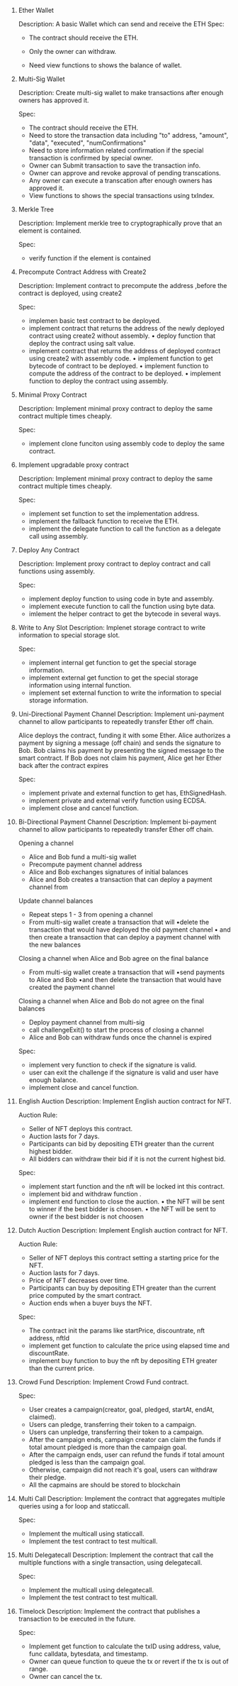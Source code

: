 1. Ether Wallet

   Description:
   A basic Wallet which can send and receive the ETH
   Spec:

   - The contract should receive the ETH.

   - Only the owner can withdraw.

   - Need view functions to shows the balance of wallet.

2. Multi-Sig Wallet

   Description:
   Create multi-sig wallet to make transactions after enough owners has approved it.

   Spec:

   - The contract should receive the ETH.
   - Need to store the transaction data including "to" address, "amount", "data", "executed", "numConfirmations"
   - Need to store information related confirmation if the special transaction is confirmed by special owner.
   - Owner can Submit transaction to save the transaction info.
   - Owner can approve and revoke approval of pending transcations.
   - Any owner can execute a transcation after enough owners has approved it.
   - View functions to shows the special transactions using txIndex.

3. Merkle Tree

   Description:
   Implement merkle tree to cryptographically prove that an element is contained.

   Spec:

   - verify function if the element is contained

4. Precompute Contract Address with Create2

   Description:
   Implement contract to precompute the address ,before the contract is deployed, using create2

   Spec:

   - implemen basic test contract to be deployed.
   - implement contract that returns the address of the newly deployed contract using create2 without assembly.
     • deploy function that deploy the contract using salt value.
   - implement contract that returns the address of deployed contract using create2 with assembly code.
     • implement function to get bytecode of contract to be deployed.
     • implement function to compute the address of the contract to be deployed.
     • implement function to deploy the contract using assembly.

5. Minimal Proxy Contract

   Description:
   Implement minimal proxy contract to deploy the same contract multiple times cheaply.

   Spec:

   - implement clone funciton using assembly code to deploy the same contract.

6. Implement upgradable proxy contract

   Description:
   Implement minimal proxy contract to deploy the same contract multiple times cheaply.

   Spec:

   - implement set function to set the implementation address.
   - implement the fallback function to receive the ETH.
   - implement the delegate function to call the function as a delegate call using assembly.

7. Deploy Any Contract

   Description:
   Implement proxy contract to deploy contract and call functions using assembly.

   Spec:

   - implement deploy function to using code in byte and assembly.
   - implement execute function to call the function using byte data.
   - imlement the helper contract to get the bytecode in several ways.

8. Write to Any Slot
   Description:
   Implenet storage contract to write information to special storage slot.

   Spec:

   - implement internal get function to get the special storage information.
   - implement external get function to get the special storage information using internal function.
   - implement set external function to write the information to special storage information.

9. Uni-Directional Payment Channel
   Description:
   Implement uni-payment channel to allow participants to repeatedly transfer Ether off chain.

   Alice deploys the contract, funding it with some Ether.
   Alice authorizes a payment by signing a message (off chain) and sends the signature to Bob.
   Bob claims his payment by presenting the signed message to the smart contract.
   If Bob does not claim his payment, Alice get her Ether back after the contract expires

   Spec:

   - implement private and external function to get has, EthSignedHash.
   - implement private and external verify function using ECDSA.
   - implement close and cancel function.

10. Bi-Directional Payment Channel
    Description:
    Implement bi-payment channel to allow participants to repeatedly transfer Ether off chain.

    Opening a channel

    - Alice and Bob fund a multi-sig wallet
    - Precompute payment channel address
    - Alice and Bob exchanges signatures of initial balances
    - Alice and Bob creates a transaction that can deploy a payment channel from

    Update channel balances

    - Repeat steps 1 - 3 from opening a channel
    - From multi-sig wallet create a transaction that will
      •delete the transaction that would have deployed the old payment channel
      • and then create a transaction that can deploy a payment channel with the
      new balances

    Closing a channel when Alice and Bob agree on the final balance

    - From multi-sig wallet create a transaction that will
      •send payments to Alice and Bob
      •and then delete the transaction that would have created the payment channel

    Closing a channel when Alice and Bob do not agree on the final balances

    - Deploy payment channel from multi-sig
    - call challengeExit() to start the process of closing a channel
    - Alice and Bob can withdraw funds once the channel is expired

    Spec:

    - implement very function to check if the signature is valid.
    - user can exit the challenge if the signature is valid and user have enough balance.
    - implement close and cancel function.

11. English Auction
    Description:
    Implement English auction contract for NFT.

    Auction Rule:

    - Seller of NFT deploys this contract.
    - Auction lasts for 7 days.
    - Participants can bid by depositing ETH greater than the current highest bidder.
    - All bidders can withdraw their bid if it is not the current highest bid.

    Spec:

    - implement start function and the nft will be locked int this contract.
    - implement bid and withdraw function .
    - implement end function to close the auction.
      • the NFT will be sent to winner if the best bidder is choosen.
      • the NFT will be sent to owner if the best bidder is not choosen

12. Dutch Auction
    Description:
    Implement English auction contract for NFT.

    Auction Rule:

    - Seller of NFT deploys this contract setting a starting price for the NFT.
    - Auction lasts for 7 days.
    - Price of NFT decreases over time.
    - Participants can buy by depositing ETH greater than the current price computed by the smart contract.
    - Auction ends when a buyer buys the NFT.

    Spec:

    - The contract init the params like startPrice, discountrate, nft address, nftId
    - implement get function to calculate the price using elapsed time and discountRate.
    - implement buy function to buy the nft by depositing ETH greater than the current price.

13. Crowd Fund
    Description:
    Implement Crowd Fund contract.

    Spec:

    - User creates a campaign(creator, goal, pledged, startAt, endAt, claimed).
    - Users can pledge, transferring their token to a campaign.
    - Users can unpledge, transferring their token to a campaign.
    - After the campaign ends, campaign creator can claim the funds if total amount pledged is more than the campaign goal.
    - After the campaign ends, user can refund the funds if total amount pledged is less than the campaign goal.
    - Otherwise, campaign did not reach it's goal, users can withdraw their pledge.
    - All the capmains are should be stored to blockchain

14. Multi Call
    Description:
    Implement the contract that aggregates multiple queries using a for loop and staticcall.

    Spec:

    - Implement the multicall using staticcall.
    - Implement the test contract to test multicall.

15. Multi Delegatecall
    Description:
    Implement the contract that call the multiple functions with a single transaction, using delegatecall.

    Spec:

    - Implement the multicall using delegatecall.
    - Implement the test contract to test multicall.

16. Timelock
    Description:
    Implement the contract that publishes a transaction to be executed in the future.

    Spec:

    - Implement get function to calculate the txID using address, value, func calldata, bytesdata, and timestamp.
    - Owner can queue function to queue the tx or revert if the tx is out of range.
    - Owner can cancel the tx.
